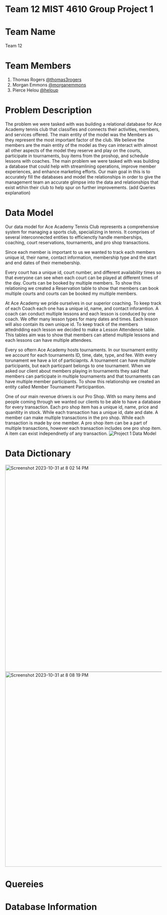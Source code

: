 # Team 12 MIST 4610 Group Project 1 
# Team Name 
Team 12 
# Team Members
1. Thomas Rogers [@thomas3rogers](https://github.com/thomas3rogers)
2. Morgan Emmons [@morganemmons](https://github.com/morganemmons)
3. Pierce Helou [@heloup](https://github.com/heloup)
# Problem Description
The problem we were tasked with was building a relational database for Ace Academy tennis club that classifies and connects their activities, members, and services offered. The main entity of the model was the Members as they represent the most important factor of the club. We believe the members are the main entity of the model as they can interact with almost all other aspects of the model they reserve and play on the courts, participate in tournaments, buy items from the proshop, and schedule lessons with coaches. The main problem we were tasked with was building a database that could help with streamlining operations, improve member experiences, and enhance marketing efforts. Our main goal in this is to accurately fill the databases and model the relationships in order to give the management team an accurate glimpse into the data and relationships that exist wtihin their club to help spur on further improvements. (add Queries explanation)
# Data Model
Our data model for Ace Academy Tennis Club represents a comprehensive system for managing a sports club, specializing in tennis. It comprises of several interconnected entities to efficienctly handle memberships, coaching, court reservations, tournaments, and pro shop transactions. 

Since each member is important to us we wanted to track each members unique id, their name, contact information, membership type and the start and end dates of their memebership. 

Every court has a unique id, court number, and different availability times so that everyone can see when each court can be played at different times of the day. Courts can be booked by multiple members. To show this relationing we created a Reservation table to show that members can book multiple courts and courts can be booked my multiple members.

At Ace Academy we pride ourselves in our superior coaching. To keep track of each Coach each one has a unique id, name, and contact inforamtion. A coach can conduct multiple lessons and each lesson is conduced by one coach. We offer many lesson types for many dates and times. Each lesson will also contain its own unique id. To keep track of the members attedndding each lesson we decided to make a Lesson Attendence table. This tables aim was to show that members can attend multiple lessons and each lessons can have multiple attendees.

Every so oftern Ace Academy hosts tournaments. In our tournament entity we account for each tournaments ID, time, date, type, and fee. With every torunament we have a lot of particiapnts. A tournament can have multiple participants, but each particpant belongs to one tournament. When we asked our client about members playing in tournaments they said that members can participate in multiple tournaments and that tournaments can have multiple member participants. To show this relationship we created an entity called Member Tournament Participantion.

One of our main revenue drivers is our Pro Shop. With so many items and people coming through we wanted our clients to be able to have a database for every transaction. Each pro shop item has a unique id, name, price and quanitity in stock. While each transaction has a unique id, date and date. A member can make multiple transactions in the pro shop. While each transaction is made by one member. A pro shop item can be a part of multiple transactions, however each transaction includes one pro shop item. A item can exist independnetly of any transaction.
![Project 1 Data Model](https://github.com/heloup/Ace-Academy-/assets/148258150/07573c48-7abd-46ff-8e8b-8653748532bd)

# Data Dictionary
<img width="666" alt="Screenshot 2023-10-31 at 8 02 14 PM" src="https://github.com/heloup/Ace-Academy-/assets/148908686/b3e2d6b1-4d23-4ded-a245-7f3d7cf8efa1">

<img width="627" alt="Screenshot 2023-10-31 at 8 08 19 PM" src="https://github.com/heloup/Ace-Academy-/assets/148908686/ccc84c36-5644-4142-aec0-e1cdc1784d35">


# Quereies
# Database Information
